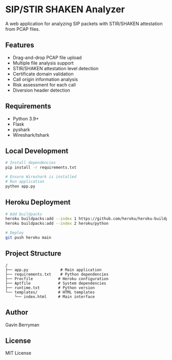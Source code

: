 # SIP/STIR SHAKEN Analyzer

A web application for analyzing SIP packets with STIR/SHAKEN attestation from PCAP files.

## Features
- Drag-and-drop PCAP file upload
- Multiple file analysis support
- STIR/SHAKEN attestation level detection
- Certificate domain validation
- Call origin information analysis
- Risk assessment for each call
- Diversion header detection

## Requirements
- Python 3.9+
- Flask
- pyshark
- Wireshark/tshark

## Local Development
```bash
# Install dependencies
pip install -r requirements.txt

# Ensure Wireshark is installed
# Run application
python app.py
```

## Heroku Deployment
```bash
# Add buildpacks
heroku buildpacks:add --index 1 https://github.com/heroku/heroku-buildpack-apt
heroku buildpacks:add --index 2 heroku/python

# Deploy
git push heroku main
```

## Project Structure
```
/
├── app.py              # Main application
├── requirements.txt    # Python dependencies
├── Procfile           # Heroku configuration
├── Aptfile            # System dependencies
├── runtime.txt        # Python version
└── templates/         # HTML templates
    └── index.html     # Main interface
```

## Author
Gavin Berryman

## License
MIT License